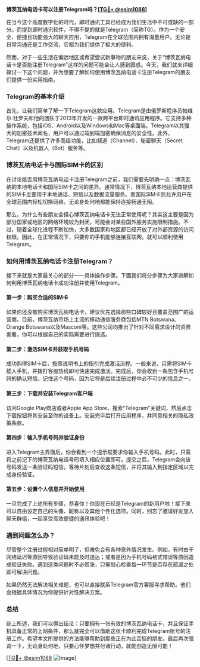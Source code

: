 **博茨瓦纳电话卡可以注册Telegram吗？[[TG💪+ @esim1088](https://t.me/s/esim1088)]**

在当今这个高度数字化的时代，即时通讯工具已经成为我们生活中不可或缺的一部分。而提到即时通讯软件，不得不提的就是Telegram（简称TG）。作为一个安全、便捷且功能强大的聊天应用，Telegram在全球范围内拥有海量用户。无论是日常沟通还是工作交流，它都为我们提供了极大的便利。

然而，对于一些生活在偏远地区或希望尝试新事物的朋友来说，关于“博茨瓦纳电话卡是否能注册Telegram”这样的问题可能会让人感到困惑。今天，我们就来详细探讨一下这个问题，并为想要了解如何使用博茨瓦纳电话卡注册Telegram的朋友们提供一份实用指南。

### Telegram的基本介绍

首先，让我们简单了解一下Telegram这款应用。Telegram是由俄罗斯程序员帕维尔·杜罗夫和他的团队于2013年开发的一款跨平台即时通讯应用程序。它支持多种操作系统，包括iOS、Android以及Windows和Mac等桌面端。Telegram以其强大的加密技术闻名，用户可以通过端到端加密确保消息的安全性。此外，Telegram还提供了许多高级功能，比如频道（Channel）、秘密聊天（Secret Chat）以及机器人（Bot）服务等。

### 博茨瓦纳电话卡与国际SIM卡的区别

在讨论能否用博茨瓦纳电话卡注册Telegram之前，我们需要先明确一点：博茨瓦纳的本地电话卡和国际SIM卡之间的差异。通常情况下，博茨瓦纳本地运营商提供的SIM卡主要用于本地通话、短信以及数据流量服务。而国际SIM卡则允许用户在全球范围内轻松切换网络，无论身处何地都能保持连接畅通无阻。

那么，为什么有些朋友会担心博茨瓦纳电话卡无法正常使用呢？其实这主要是因为部分国家或地区的网络环境较为封闭，可能会对某些国外服务实施限制措施。不过，随着全球化进程不断加快，大多数国家和地区都已经开放了对外部资源的访问权限。因此，在正常情况下，只要你的手机能够连接互联网，就可以顺利使用Telegram。

### 如何用博茨瓦纳电话卡注册Telegram？

接下来就是大家最关心的部分——具体操作步骤。下面我们将分步骤为大家讲解如何利用博茨瓦纳电话卡成功注册并使用Telegram。

#### 第一步：购买合适的SIM卡

如果你还没有购买博茨瓦纳电话卡，建议优先选择那些口碑较好且覆盖范围广的运营商。目前，博茨瓦纳市场上主流的移动通信服务商包括MTN Botswana、Orange Botswana以及Mascom等。这些公司均推出了针对不同需求设计的资费套餐，你可以根据自己的实际需要进行挑选。

#### 第二步：激活SIM卡并获取手机号码

成功购得SIM卡后，按照说明书上的指引完成激活流程。一般来说，只需将SIM卡插入手机，并拨打客服热线即可快速完成激活。完成后，你会收到一条包含手机号码的确认短信。记住这个号码，因为它将是后续注册过程中必不可少的信息之一。

#### 第三步：下载并安装Telegram客户端

访问Google Play商店或者Apple App Store，搜索“Telegram”关键词，然后点击下载按钮将其安装至你的设备上。安装完毕后打开应用程序，并同意相关的隐私政策条款。

#### 第四步：输入手机号码并验证身份

进入Telegram主界面后，你会看到一个提示框要求你输入手机号码。此时，只需将之前记下的博茨瓦纳电话号码填入相应位置即可。提交之后，Telegram会向该号码发送一条验证码短信。等待片刻后查收这条短信，并将其输入到指定区域以完成身份验证。

#### 第五步：设置个人信息并开始使用

一旦完成了上述所有步骤，恭喜你！你现在已经是Telegram的新用户啦！接下来可以自由设定自己的头像、昵称以及其他个性化选项。同时，别忘了邀请好友加入聊天群组，一起享受高效便捷的通讯体验吧！

### 遇到问题怎么办？

尽管整个注册过程相对简单明了，但难免会有各种意外情况发生。例如，有时由于网络延迟等原因导致验证码未能及时送达；或者是因为手机号码格式错误等原因造成验证失败。遇到这类问题时不必慌张，只需耐心检查每一环节是否存在疏漏之处即可解决问题。

如果仍然无法解决相关难题，也可以直接联系Telegram官方客服寻求帮助。他们会根据具体情况为你提供针对性解决方案。

### 总结

综上所述，我们可以得出结论：只要拥有一张有效的博茨瓦纳电话卡，并且保证手机具备正常的上网条件，那么就完全可以借助这张卡顺利完成Telegram账号的注册工作。希望本文所提供的方法能够帮助到那些正在为此苦恼的朋友。最后再次强调一下，无论身处何地，只要心怀梦想并付诸行动，就能创造无限可能！

[[TG💪+ @esim1088](https://t.me/s/esim1088) ![Image](https://i.postimg.cc/4NQfJmqS/Snipaste-2025-05-13-00-14-12.png)]